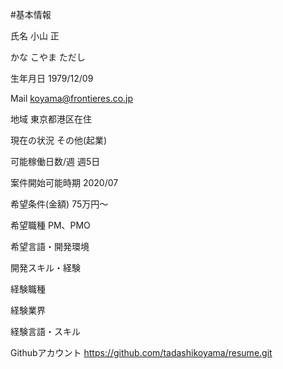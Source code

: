 #基本情報

氏名
小山 正

かな
こやま ただし

生年月日
1979/12/09

Mail
koyama@frontieres.co.jp

地域
東京都港区在住

現在の状況
その他(起業)

可能稼働日数/週
週5日

案件開始可能時期
2020/07

希望条件(金額)
75万円～

希望職種
PM、PMO

希望言語・開発環境


開発スキル・経験


経験職種


経験業界


経験言語・スキル


Githubアカウント
https://github.com/tadashikoyama/resume.git


